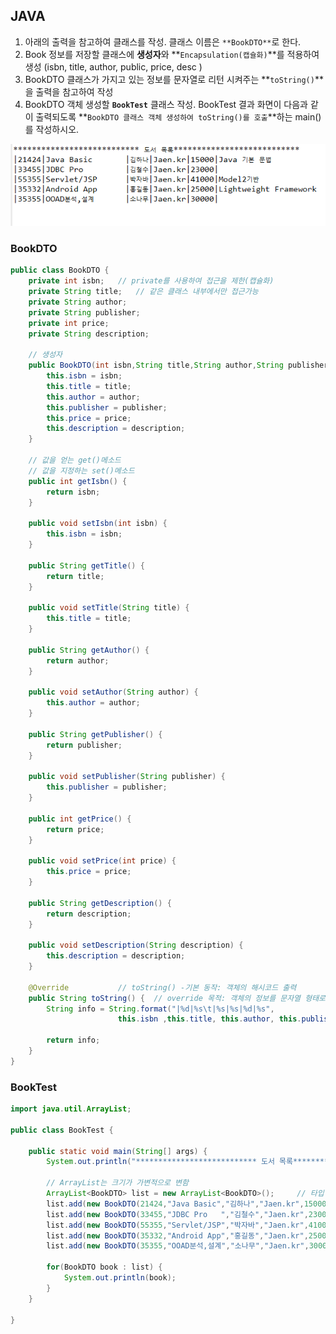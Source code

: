 ## JAVA

1. 아래의 출력을 참고하여 클래스를 작성. 클래스 이름은 `**BookDTO**`로 한다.
2. Book 정보를 저장할 클래스에 **생성자**와 **`Encapsulation(캡슐화)`**를 적용하여 생성
   (isbn, title, author, public, price, desc )
3. BookDTO 클래스가 가지고 있는 정보를 문자열로 리턴 시켜주는 **`toString()`**을 출력을 참고하여 작성
4. BookDTO 객체 생성할 **`BookTest`** 클래스 작성. BookTest 결과 화면이 다음과 같이 출력되도록 **`BookDTO 클래스 객체 생성하여 toString()를 호출`**하는 main()를 작성하시오.
<img src="https://github.com/kcy97328/Multicampus/blob/main/JAVA/%EC%BA%A1%EC%B2%98.PNG" alt="캡처" style="zoom:150%;" />


### BookDTO

```java
public class BookDTO {
	private int isbn;	// private를 사용하여 접근을 제한(캡슐화)
	private String title;	// 같은 클래스 내부에서만 접근가능
	private String author;
	private String publisher;
	private int price;
	private String description;
	
	// 생성자
	public BookDTO(int isbn,String title,String author,String publisher,int price,String description) {
		this.isbn = isbn;							
		this.title = title;
		this.author = author;
		this.publisher = publisher;
		this.price = price;
		this.description = description;
	}
	
	// 값을 얻는 get()메소드  
	// 값을 지정하는 set()메소드
	public int getIsbn() {
		return isbn;
	}

	public void setIsbn(int isbn) {
		this.isbn = isbn;
	}

	public String getTitle() {
		return title;
	}

	public void setTitle(String title) {
		this.title = title;
	}

	public String getAuthor() {
		return author;
	}

	public void setAuthor(String author) {
		this.author = author;
	}

	public String getPublisher() {
		return publisher;
	}

	public void setPublisher(String publisher) {
		this.publisher = publisher;
	}

	public int getPrice() {
		return price;
	}

	public void setPrice(int price) {
		this.price = price;
	}

	public String getDescription() {
		return description;
	}

	public void setDescription(String description) {
		this.description = description;
	}
	
	@Override			// toString() -기본 동작: 객체의 해시코드 출력
	public String toString() {	// override 목적: 객체의 정보를 문자열 형태로 표현하고자 할 때		
		String info = String.format("|%d|%s\t|%s|%s|%d|%s",
            		  	this.isbn ,this.title, this.author, this.publisher, this.price, this.description );

		return info;
	}
}
```


### BookTest
```java
import java.util.ArrayList;

public class BookTest {

	public static void main(String[] args) {
		System.out.println("*************************** 도서 목록***************************");
		
        // ArrayList는 크기가 가변적으로 변함
		ArrayList<BookDTO> list = new ArrayList<BookDTO>();		// 타입 지정
		list.add(new BookDTO(21424,"Java Basic","김하나","Jaen.kr",15000,"Java 기본 문법"));	// 값 대입
		list.add(new BookDTO(33455,"JDBC Pro   ","김철수","Jaen.kr",23000,""));
		list.add(new BookDTO(55355,"Servlet/JSP","박자바","Jaen.kr",41000,"Model2기반"));
		list.add(new BookDTO(35332,"Android App","홍길동","Jaen.kr",25000,"Lightweight Framework"));
		list.add(new BookDTO(35355,"OOAD분석,설계","소나무","Jaen.kr",30000,""));
		
		for(BookDTO book : list) {
			System.out.println(book);
		}
	}

}
```

